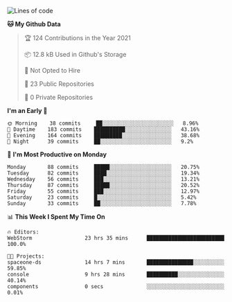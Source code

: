
<!--START_SECTION:waka-->
![Lines of code](https://img.shields.io/badge/From%20Hello%20World%20I%27ve%20Written-2.0%20million%20lines%20of%20code-blue)

**🐱 My Github Data** 

> 🏆 124 Contributions in the Year 2021
 > 
> 📦 12.8 kB Used in Github's Storage 
 > 
> 🚫 Not Opted to Hire
 > 
> 📜 23 Public Repositories 
 > 
> 🔑 0 Private Repositories  
 > 
**I'm an Early 🐤** 

```text
🌞 Morning    38 commits     ██░░░░░░░░░░░░░░░░░░░░░░░   8.96% 
🌆 Daytime    183 commits    ██████████░░░░░░░░░░░░░░░   43.16% 
🌃 Evening    164 commits    █████████░░░░░░░░░░░░░░░░   38.68% 
🌙 Night      39 commits     ██░░░░░░░░░░░░░░░░░░░░░░░   9.2%

```
📅 **I'm Most Productive on Monday** 

```text
Monday       88 commits     █████░░░░░░░░░░░░░░░░░░░░   20.75% 
Tuesday      82 commits     ████░░░░░░░░░░░░░░░░░░░░░   19.34% 
Wednesday    56 commits     ███░░░░░░░░░░░░░░░░░░░░░░   13.21% 
Thursday     87 commits     █████░░░░░░░░░░░░░░░░░░░░   20.52% 
Friday       55 commits     ███░░░░░░░░░░░░░░░░░░░░░░   12.97% 
Saturday     23 commits     █░░░░░░░░░░░░░░░░░░░░░░░░   5.42% 
Sunday       33 commits     ██░░░░░░░░░░░░░░░░░░░░░░░   7.78%

```


📊 **This Week I Spent My Time On** 

```text
🔥 Editors: 
WebStorm                 23 hrs 35 mins      █████████████████████████   100.0%

🐱‍💻 Projects: 
spaceone-ds              14 hrs 7 mins       ███████████████░░░░░░░░░░   59.85% 
console                  9 hrs 28 mins       ██████████░░░░░░░░░░░░░░░   40.14% 
components               0 secs              ░░░░░░░░░░░░░░░░░░░░░░░░░   0.01%

```


<!--END_SECTION:waka-->
